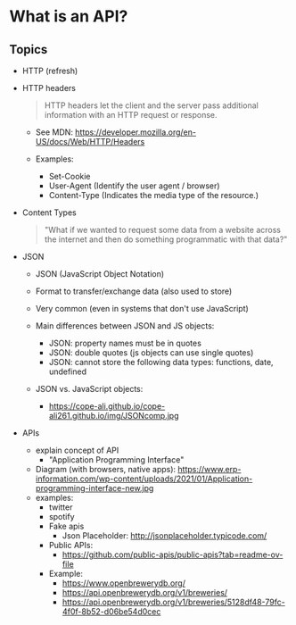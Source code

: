 

# What is an API?


<!--

Status: draft

@todo: create slides

-->


## Topics


- HTTP (refresh)


- HTTP headers
  > HTTP headers let the client and the server pass additional information with an HTTP request or response.

  - See MDN: https://developer.mozilla.org/en-US/docs/Web/HTTP/Headers

  - Examples:
    - Set-Cookie
    - User-Agent (Identify the user agent / browser)
    - Content-Type (Indicates the media type of the resource.)


- Content Types

  > "What if we wanted to request some data from a website across the internet and then do something programmatic with that data?"


- JSON

  <!-- @LT: 
  - can show movies.json from previous codealong
  - alternative: ask chatgpt to generate json with a list of recipes
  -->

  - JSON (JavaScript Object Notation) 
  - Format to transfer/exchange data (also used to store)
  - Very common (even in systems that don't use JavaScript)

  - Main differences between JSON and JS objects:
    - JSON: property names must be in quotes
    - JSON: double quotes (js objects can use single quotes)
    - JSON: cannot store the following data types: functions, date, undefined


  - JSON vs. JavaScript objects:
    - https://cope-ali.github.io/cope-ali261.github.io/img/JSONcomp.jpg



- APIs 
  - explain concept of API
    - "Application Programming Interface"
  - Diagram (with browsers, native apps): https://www.erp-information.com/wp-content/uploads/2021/01/Application-programming-interface-new.jpg
  - examples: 
    - twitter
    - spotify
    - Fake apis
      - Json Placeholder: http://jsonplaceholder.typicode.com/
    - Public APIs: 
      - https://github.com/public-apis/public-apis?tab=readme-ov-file
    - Example:
      - https://www.openbrewerydb.org/
      - https://api.openbrewerydb.org/v1/breweries/
      - https://api.openbrewerydb.org/v1/breweries/5128df48-79fc-4f0f-8b52-d06be54d0cec



